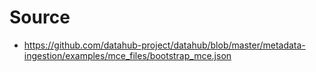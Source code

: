 # Source

- https://github.com/datahub-project/datahub/blob/master/metadata-ingestion/examples/mce_files/bootstrap_mce.json

